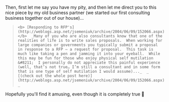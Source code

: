 Then, first let me say you have my pity, and then let me direct you to this nice piece by my old business partner (we started our first consulting business together out of our house)...

<blockquote dir="ltr" style="MARGIN-RIGHT: 0px">

    <b> [Responding to RFP's](http://weblogs.asp.net/jsemeniuk/archive/2004/06/09/152066.aspx) </b>  _Many of you who are also consultants know that one of the realities of life is to write sales proposals.  When working for large companies or governments you typically submit a proposal in response to a RFP – a request for proposal.  This task is much like taking a pen and jamming it into your eyeball.  While this may be fun for those who enjoy physical self mutilation &#8211;  I personally do not appreciate this painful experience (well, that’s not true… I’m still a consultant and in some form that is one type of self mutilation I would assume)..._  _ [(check out the whole post here)](http://weblogs.asp.net/jsemeniuk/archive/2004/06/09/152066.aspx) _

</blockquote>

<p class="Section1">
  Hopefully you'll find it amusing, even though it is completely true 🙂
